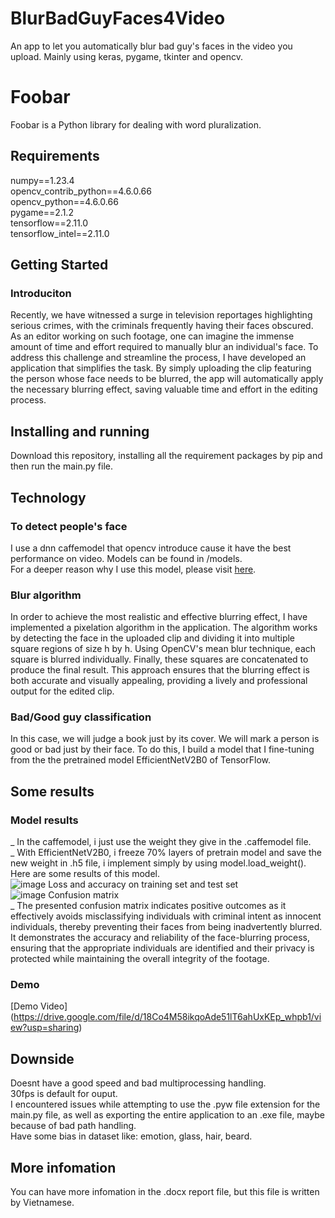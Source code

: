 # BlurBadGuyFaces4Video
An app to let you automatically blur bad guy's faces in the video you upload. Mainly using keras, pygame, tkinter and opencv.  

# Foobar

Foobar is a Python library for dealing with word pluralization.

## Requirements

numpy==1.23.4  
opencv_contrib_python==4.6.0.66  
opencv_python==4.6.0.66  
pygame==2.1.2  
tensorflow==2.11.0  
tensorflow_intel==2.11.0  

## Getting Started  
### Introduciton  
Recently, we have witnessed a surge in television reportages highlighting serious crimes, with the criminals frequently having their faces obscured. As an editor working on such footage, one can imagine the immense amount of time and effort required to manually blur an individual's face. To address this challenge and streamline the process, I have developed an application that simplifies the task. By simply uploading the clip featuring the person whose face needs to be blurred, the app will automatically apply the necessary blurring effect, saving valuable time and effort in the editing process.

## Installing and running  
Download this repository, installing all the requirement packages by pip and then run the main.py file.  

## Technology
### To detect people's face  
I use a dnn caffemodel that opencv introduce cause it have the best performance on video. Models can be found in /models.  
For a deeper reason why I use this model, please visit [here](https://towardsdatascience.com/face-detection-models-which-to-use-and-why-d263e82c302c). 

### Blur algorithm  
In order to achieve the most realistic and effective blurring effect, I have implemented a pixelation algorithm in the application. The algorithm works by detecting the face in the uploaded clip and dividing it into multiple square regions of size h by h. Using OpenCV's mean blur technique, each square is blurred individually. Finally, these squares are concatenated to produce the final result. This approach ensures that the blurring effect is both accurate and visually appealing, providing a lively and professional output for the edited clip.

### Bad/Good guy classification  
In this case, we will judge a book just by its cover. We will mark a person is good or bad just by their face. To do this, I build a model that I fine-tuning from the the pretrained model EfficientNetV2B0 of TensorFlow.  

## Some results
### Model results
_ In the caffemodel, i just use the weight they give in the .caffemodel file.  
_ With EfficientNetV2B0, i freeze 70% layers of pretrain model and save the new weight in .h5 file, i implement simply by using model.load_weight(). Here are some results of this model.  
![image](https://github.com/lqkhanh195/BlurBadGuyFaces4Video/assets/131540429/2e5327e4-7c50-4bd5-8eec-a415bb29830a)
Loss and accuracy on training set and test set  
![image](https://github.com/lqkhanh195/BlurBadGuyFaces4Video/assets/131540429/62da98ce-fb3b-4c87-ba55-d953effc398f)
Confusion matrix  
_ The presented confusion matrix indicates positive outcomes as it effectively avoids misclassifying individuals with criminal intent as innocent individuals, thereby preventing their faces from being inadvertently blurred. It demonstrates the accuracy and reliability of the face-blurring process, ensuring that the appropriate individuals are identified and their privacy is protected while maintaining the overall integrity of the footage.  
### Demo  
[Demo Video] (https://drive.google.com/file/d/18Co4M58ikqoAde51lT6ahUxKEp_whpb1/view?usp=sharing)

## Downside
Doesnt have a good speed and bad multiprocessing handling.     
30fps is default for ouput.  
I encountered issues while attempting to use the .pyw file extension for the main.py file, as well as exporting the entire application to an .exe file, maybe because of bad path handling.  
Have some bias in dataset like: emotion, glass, hair, beard.  

## More infomation
You can have more infomation in the .docx report file, but this file is written by Vietnamese.
